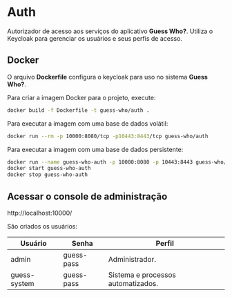 # Auth

Autorizador de acesso aos serviços do aplicativo **Guess Who?**. Utiliza o Keycloak para gerenciar os usuários e seus perfis de acesso.

## Docker

O arquivo **Dockerfile** configura o keycloak para uso no sistema **Guess Who?**.

Para criar a imagem Docker para o projeto, execute:

```bash
docker build -f Dockerfile -t guess-who/auth .
```

Para executar a imagem com uma base de dados volátil:

```bash
docker run --rm -p 10000:8080/tcp -p10443:8443/tcp guess-who/auth
```

Para executar a imagem com uma base de dados persistente:

```bash
docker run --name guess-who-auth -p 10000:8080 -p 10443:8443 guess-who/auth
docker start guess-who-auth
docker stop guess-who-auth
```

## Acessar o console de administração

http://localhost:10000/

São criados os usuários:

| Usuário      | Senha      | Perfil                             |
| ------------ | ---------- | ---------------------------------- |
| admin        | guess-pass | Administrador.                     |
| guess-system | guess-pass | Sistema e processos automatizados. |

